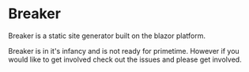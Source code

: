 # Breaker
Breaker is a static site generator built on the blazor platform. 

Breaker is in it's infancy and is not ready for primetime. However if you would like to get involved check out the issues and please get involved.